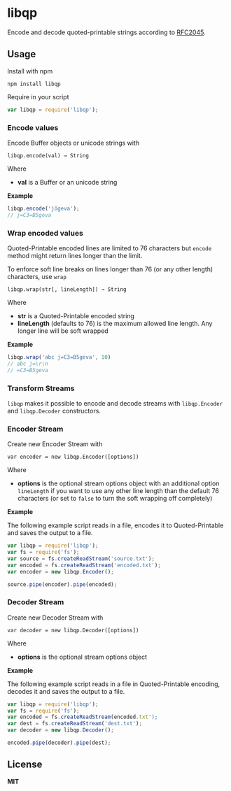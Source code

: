 # libqp

Encode and decode quoted-printable strings according to [RFC2045](http://tools.ietf.org/html/rfc2045#section-6.7).

## Usage

Install with npm

    npm install libqp

Require in your script

```javascript
var libqp = require('libqp');
```

### Encode values

Encode Buffer objects or unicode strings with

    libqp.encode(val) → String

Where

  * **val** is a Buffer or an unicode string

**Example**

```javascript
libqp.encode('jõgeva');
// j=C3=B5geva
```

### Wrap encoded values

Quoted-Printable encoded lines are limited to 76 characters but `encode` method might return lines longer than the limit.

To enforce soft line breaks on lines longer than 76 (or any other length) characters, use `wrap`

    libqp.wrap(str[, lineLength]) → String

Where

  * **str** is a Quoted-Printable encoded string
  * **lineLength** (defaults to 76) is the maximum allowed line length. Any longer line will be soft wrapped

**Example**

```javascript
libqp.wrap('abc j=C3=B5geva', 10)
// abc j=\r\n
// =C3=B5geva
```

### Transform Streams

`libqp` makes it possible to encode and decode streams with `libqp.Encoder` and `libqp.Decoder` constructors.

### Encoder Stream

Create new Encoder Stream with

    var encoder = new libqp.Encoder([options])

Where

  * **options** is the optional stream options object with an additional option `lineLength` if you want to use any other line length than the default 76 characters (or set to `false` to turn the soft wrapping off completely)

**Example**

The following example script reads in a file, encodes it to Quoted-Printable and saves the output to a file.

```javascript
var libqp = require('libqp');
var fs = require('fs');
var source = fs.createReadStream('source.txt');
var encoded = fs.createReadStream('encoded.txt');
var encoder = new libqp.Encoder();

source.pipe(encoder).pipe(encoded);
```

### Decoder Stream

Create new Decoder Stream with

    var decoder = new libqp.Decoder([options])

Where

  * **options** is the optional stream options object

**Example**

The following example script reads in a file in Quoted-Printable encoding, decodes it and saves the output to a file.

```javascript
var libqp = require('libqp');
var fs = require('fs');
var encoded = fs.createReadStream(encoded.txt');
var dest = fs.createReadStream('dest.txt');
var decoder = new libqp.Decoder();

encoded.pipe(decoder).pipe(dest);
```

## License

**MIT**